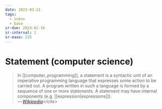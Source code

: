 ```yaml
---
date: 2023-03-21
tags:
  - inbox
  - base
sr-due: 2024-02-16
sr-interval: 1
sr-ease: 225
---
```


# Statement (computer science)

> In [[computer_programming]], a statement is a syntactic unit of an imperative
> programming language that expresses some action to be carried out. A program
> written in such a language is formed by a sequence of one or more statements.
> A statement may have internal components (e.g. [[expression|expressions]]).\
> — <cite>[Wikipedia](https://en.wikipedia.org/wiki/Statement_\(computer_science\))</cite>
